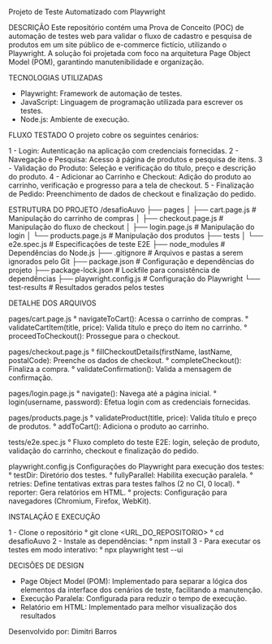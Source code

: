Projeto de Teste Automatizado com Playwright

DESCRIÇÃO
Este repositório contém uma Prova de Conceito (POC) de automação de testes web para validar o fluxo de cadastro e pesquisa de produtos em um site público de e-commerce fictício, utilizando o Playwright. 
A solução foi projetada com foco na arquitetura Page Object Model (POM), garantindo manutenibilidade e organização.

TECNOLOGIAS UTILIZADAS
- Playwright: Framework de automação de testes.
- JavaScript: Linguagem de programação utilizada para escrever os testes.
- Node.js: Ambiente de execução.

FLUXO TESTADO
O projeto cobre os seguintes cenários:

1 - Login: Autenticação na aplicação com credenciais fornecidas.
2 - Navegação e Pesquisa: Acesso à página de produtos e pesquisa de itens.
3 - Validação do Produto: Seleção e verificação do título, preço e descrição do produto.
4 - Adicionar ao Carrinho e Checkout: Adição do produto ao carrinho, verificação e progresso para a tela de checkout.
5 - Finalização de Pedido: Preenchimento de dados de checkout e finalização do pedido.

ESTRUTURA DO PROJETO
/desafioAuvo
├── pages
│   ├── cart.page.js           # Manipulação do carrinho de compras
│   ├── checkout.page.js       # Manipulação do fluxo de checkout
│   ├── login.page.js          # Manipulação do login
│   └── products.page.js       # Manipulação dos produtos
├── tests
│   └── e2e.spec.js            # Especificações de teste E2E
├── node_modules               # Dependências do Node.js
├── .gitignore                 # Arquivos e pastas a serem ignorados pelo Git
├── package.json               # Configuração e dependências do projeto
├── package-lock.json          # Lockfile para consistência de dependências
├── playwright.config.js       # Configuração do Playwright
└── test-results               # Resultados gerados pelos testes

DETALHE DOS ARQUIVOS

pages/cart.page.js
° navigateToCart(): Acessa o carrinho de compras.
° validateCartItem(title, price): Valida título e preço do item no carrinho.
° proceedToCheckout(): Prossegue para o checkout.

pages/checkout.page.js
° fillCheckoutDetails(firstName, lastName, postalCode): Preenche os dados de checkout.
° completeCheckout(): Finaliza a compra.
° validateConfirmation(): Valida a mensagem de confirmação.

pages/login.page.js
° navigate(): Navega até a página inicial.
° login(username, password): Efetua login com as credenciais fornecidas.

pages/products.page.js
° validateProduct(title, price): Valida título e preço de produtos.
° addToCart(): Adiciona o produto ao carrinho.

tests/e2e.spec.js
° Fluxo completo do teste E2E: login, seleção de produto, validação do carrinho, checkout e finalização do pedido.

playwright.config.js
Configurações do Playwright para execução dos testes:
° testDir: Diretório dos testes.
° fullyParallel: Habilita execução paralela.
° retries: Define tentativas extras para testes falhos (2 no CI, 0 local).
° reporter: Gera relatórios em HTML.
° projects: Configuração para navegadores (Chromium, Firefox, WebKit).

INSTALAÇÃO E EXECUÇÃO

1 - Clone o repositório
  ° git clone <URL_DO_REPOSITORIO>
  ° cd desafioAuvo
2 - Instale as dependências:
  ° npm install
3 - Para executar os testes em modo interativo:
  ° npx playwright test --ui

DECISÕES DE DESIGN

- Page Object Model (POM): Implementado para separar a lógica dos elementos da interface dos cenários de teste, facilitando a manutenção.
- Execução Paralela: Configurada para reduzir o tempo de execução.
- Relatório em HTML: Implementado para melhor visualização dos resultados

 Desenvolvido por: Dimitri Barros
